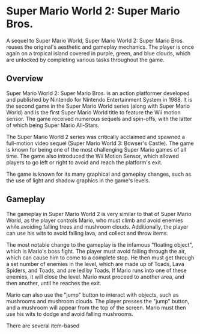 # Super Mario World 2: Super Mario Bros.

A sequel to Super Mario World, Super Mario World 2: Super Mario Bros. reuses the original's aesthetic and gameplay mechanics. The player is once again on a tropical island covered in purple, green, and blue clouds, which are unlocked by completing various tasks throughout the game.

## Overview

Super Mario World 2: Super Mario Bros. is an action platformer developed and published by Nintendo for Nintendo Entertainment System in 1988. It is the second game in the Super Mario World series (along with Super Mario World) and is the first Super Mario World title to feature the Wii motion sensor. The game received numerous sequels and spin-offs, with the latter of which being Super Mario All-Stars.

The Super Mario World 2 series was critically acclaimed and spawned a full-motion video sequel (Super Mario World 3: Bowser's Castle). The game is known for being one of the most challenging Super Mario games of all time. The game also introduced the Wii Motion Sensor, which allowed players to go left or right to avoid and reach the platform's exit.

The game is known for its many graphical and gameplay changes, such as the use of light and shadow graphics in the game's levels.

## Gameplay

The gameplay in Super Mario World 2 is very similar to that of Super Mario World, as the player controls Mario, who must climb and avoid enemies while avoiding falling trees and mushroom clouds. Additionally, the player can use his wits to avoid falling lava, and collect and throw items.

The most notable change to the gameplay is the infamous "floating object", which is Mario's boss fight. The player must avoid falling through the air, which can cause him to come to a complete stop. He then must get through a set number of enemies in the level, which are made up of Toads, Lava Spiders, and Toads, and are led by Toads. If Mario runs into one of these enemies, it will close the level. Mario must proceed to another area, and then another, until he reaches the exit.

Mario can also use the "jump" button to interact with objects, such as mushrooms and mushroom clouds. The player presses the "jump" button, and a mushroom will appear from the top of the screen. Mario must then use his wits to dodge and avoid falling mushrooms.

There are several item-based